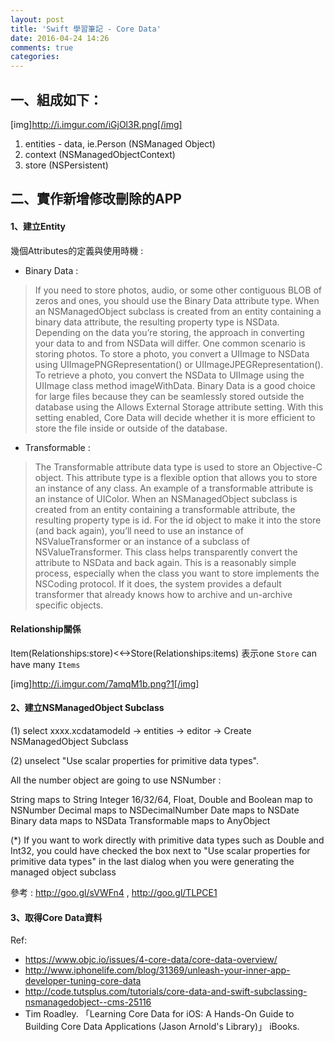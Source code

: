 ```yaml
---
layout: post
title: 'Swift 學習筆記 - Core Data'
date: 2016-04-24 14:26
comments: true
categories: 
---
```

## 一、組成如下：
[img]http://i.imgur.com/iGjOl3R.png[/img]

1. entities - data, ie.Person (NSManaged Object)
2. context (NSManagedObjectContext)
3. store (NSPersistent)

## 二、實作新增修改刪除的APP

#### 1、建立Entity

幾個Attributes的定義與使用時機 :
- Binary Data : 
> If you need to store photos, audio, or some other contiguous BLOB of zeros and ones, you should use the Binary Data attribute type. When an NSManagedObject subclass is created from an entity containing a binary data attribute, the resulting property type is NSData. Depending on the data you’re storing, the approach in converting your data to and from NSData will differ. One common scenario is storing photos. To store a photo, you convert a UIImage to NSData using UIImagePNGRepresentation() or UIImageJPEGRepresentation(). To retrieve a photo, you convert the NSData to UIImage using the UIImage class method imageWithData. Binary Data is a good choice for large files because they can be seamlessly stored outside the database using the Allows External Storage attribute setting. With this setting enabled, Core Data will decide whether it is more efficient to store the file inside or outside of the database.

- Transformable : 
> The Transformable attribute data type is used to store an Objective-C object. This attribute type is a flexible option that allows you to store an instance of any class. An example of a transformable attribute is an instance of UIColor. When an NSManagedObject subclass is created from an entity containing a transformable attribute, the resulting property type is id. For the id object to make it into the store (and back again), you’ll need to use an instance of NSValueTransformer or an instance of a subclass of NSValueTransformer. This class helps transparently convert the attribute to NSData and back again. This is a reasonably simple process, especially when the class you want to store implements the NSCoding protocol. If it does, the system provides a default transformer that already knows how to archive and un-archive specific objects.

#### Relationship關係

Item(Relationships:store)<<->Store(Relationships:items)
表示one `Store` can have many `Items`

[img]http://i.imgur.com/7amqM1b.png?1[/img]

#### 2、建立NSManagedObject Subclass

(1) select xxxx.xcdatamodeld -> entities -> editor -> Create NSManagedObject Subclass

(2) unselect "Use scalar properties for primitive data types".

All the number object are going to use NSNumber :

>
String maps to String
Integer 16/32/64, Float, Double and Boolean map to NSNumber 
Decimal maps to NSDecimalNumber
Date maps to NSDate
Binary data maps to NSData
Transformable maps to AnyObject

(*) If you want to work directly with primitive data types such as Double and Int32, you could have checked the box next to "Use scalar properties for primitive data types" in the last dialog when you were generating the managed object subclass 
    
參考 : http://goo.gl/sVWFn4 , http://goo.gl/TLPCE1

#### 3、取得Core Data資料


Ref:
- https://www.objc.io/issues/4-core-data/core-data-overview/ 
- http://www.iphonelife.com/blog/31369/unleash-your-inner-app-developer-tuning-core-data
- http://code.tutsplus.com/tutorials/core-data-and-swift-subclassing-nsmanagedobject--cms-25116
- Tim Roadley. 「Learning Core Data for iOS: A Hands-On Guide to Building Core Data Applications (Jason Arnold's Library)」 iBooks.